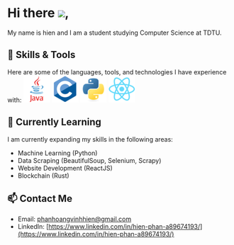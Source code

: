 # Hi there <img src="https://raw.githubusercontent.com/MartinHeinz/MartinHeinz/master/wave.gif" width="30px">,
My name is hien and I am a student studying Computer Science at TDTU. 

## 🔧 Skills & Tools
Here are some of the languages, tools, and technologies I have experience with:
<img src="https://github.com/devicons/devicon/blob/master/icons/java/java-original-wordmark.svg" alt="Java Logo" width="60" height="60"/>
<img src="https://github.com/devicons/devicon/blob/master/icons/c/c-original.svg" alt="C Logo" width="60" height="60"/>
<img src="https://github.com/devicons/devicon/blob/master/icons/python/python-original.svg" alt="python Logo" width="60" height="60"/>
<img src="https://github.com/devicons/devicon/blob/master/icons/react/react-original.svg" alt="react Logo" width="60" height="60"/>

## 🌱 Currently Learning

I am currently expanding my skills in the following areas:

- Machine Learning (Python)
- Data Scraping (BeautifulSoup, Selenium, Scrapy)
- Website Development (ReactJS)
- Blockchain (Rust)

## 📫 Contact Me

- Email: [phanhoangvinhhien@gmail.com](mailto:phanhoangvinhhien@gmail.com)
- LinkedIn: [https://www.linkedin.com/in/hien-phan-a89674193/](https://www.linkedin.com/in/hien-phan-a89674193/)

<!--
**hien-p/hien-p** is a ✨ _special_ ✨ repository because its `README.md` (this file) appears on your GitHub profile.

Here are some ideas to get you started:

- 🔭 I’m currently working on ...
- 🌱 I’m currently learning ...
- 👯 I’m looking to collaborate on ...
- 🤔 I’m looking for help with ...
- 💬 Ask me about ...
- 📫 How to reach me: ...
- 😄 Pronouns: ...
- ⚡ Fun fact: ...
-->

